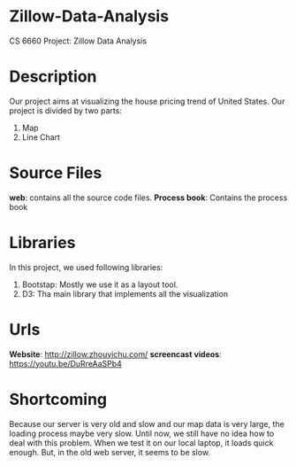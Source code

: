 # Zillow-Data-Analysis
CS 6660 Project: Zillow Data Analysis

# Description

Our project aims at visualizing the house pricing trend of United States.
Our project is divided by two parts:

1. Map
2. Line Chart

# Source Files

**web**: contains all the source code files.
**Process book**: Contains the process book

# Libraries

In this project, we used following libraries:

1. Bootstap: Mostly we use it as a layout tool.
2. D3: Tha main library that implements all the visualization

#  Urls

**Website**: http://zillow.zhouyichu.com/
**screencast videos**:  https://youtu.be/DuRreAaSPb4

# Shortcoming

Because our server is very old and slow and our map data is very large, the loading process maybe very slow.
Until now, we still have no idea how to deal with this problem.
When we test it on our local laptop, it loads quick enough.
But, in the old web server, it seems to be slow.
